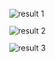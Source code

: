 ![result 1](https://github.com/user-attachments/assets/12f765dc-d817-4af5-9343-e0e6d0b13aa7)

![result 2](https://github.com/user-attachments/assets/483129bd-4797-4ee4-bad1-bd2377f5aa33)

![result 3](https://github.com/user-attachments/assets/718bb65b-cea1-4ee0-a39f-39df5245c986)
